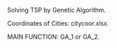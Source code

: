 Solving TSP by Genetic Algorithm.

Coordinates of Cities: citycoor.xlsx.

MAIN FUNCTION: GA_1 or GA_2.

